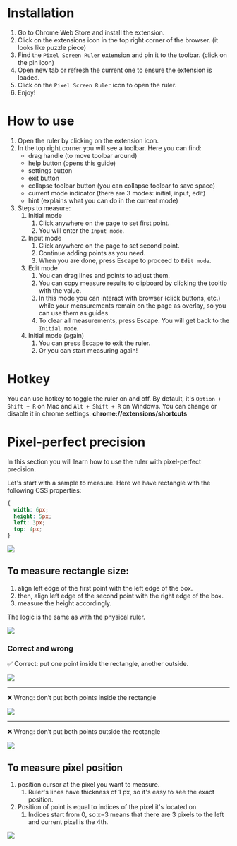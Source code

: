# Installation

1. Go to Chrome Web Store and install the extension.
2. Click on the extensions icon in the top right corner of the browser. (it looks like puzzle piece)
3. Find the `Pixel Screen Ruler` extension and pin it to the toolbar. (click on the pin icon)
4. Open new tab or refresh the current one to ensure the extension is loaded.
5. Click on the `Pixel Screen Ruler` icon to open the ruler.
6. Enjoy!

# How to use

1. Open the ruler by clicking on the extension icon.
2. In the top right corner you will see a toolbar. Here you can find:
   - drag handle (to move toolbar around)
   - help button (opens this guide)
   - settings button
   - exit button
   - collapse toolbar button (you can collapse toolbar to save space)
   - current mode indicator (there are 3 modes: initial, input, edit)
   - hint (explains what you can do in the current mode)
3. Steps to measure:
   1. Initial mode
      1. Click anywhere on the page to set first point.
      2. You will enter the `Input mode`.
   2. Input mode
      1. Click anywhere on the page to set second point.
      2. Continue adding points as you need.
      3. When you are done, press Escape to proceed to `Edit mode`.
   3. Edit mode
      1. You can drag lines and points to adjust them.
      2. You can copy measure results to clipboard by clicking the tooltip with the value.
      3. In this mode you can interact with browser (click buttons, etc.) while your measurements remain on the page as overlay, so you can use them as guides.
      4. To clear all measurements, press Escape. You will get back to the `Initial mode`.
   4. Initial mode (again)
      1. You can press Escape to exit the ruler.
      2. Or you can start measuring again!

# Hotkey

You can use hotkey to toggle the ruler on and off.
By default, it's `Option + Shift + R` on Mac and `Alt + Shift + R` on Windows.
You can change or disable it in chrome settings: **chrome://extensions/shortcuts** <!-- browser doesn't allow to open this link -->

# Pixel-perfect precision

In this section you will learn how to use the ruler with pixel-perfect precision.

Let's start with a sample to measure.
Here we have rectangle with the following CSS properties:

```css
{
  width: 6px;
  height: 5px;
  left: 3px;
  top: 4px;
}
```

![](https://logosnikita.com/ruler/images/gif_1.png)

## To measure rectangle size:

1. align left edge of the first point with the left edge of the box.
2. then, align left edge of the second point with the right edge of the box.
3. measure the height accordingly.

The logic is the same as with the physical ruler.

![](https://logosnikita.com/ruler/images/1.gif)

### Correct and wrong

✅ Correct: put one point inside the rectangle, another outside.

![](https://logosnikita.com/ruler/images/do.png)

---

❌ Wrong: don’t put both points inside the rectangle

![](https://logosnikita.com/ruler/images/dont_1.png)

---

❌ Wrong: don’t put both points outside the rectangle

![](https://logosnikita.com/ruler/images/dont_2.png)

## To measure pixel position

1. position cursor at the pixel you want to measure.
   1. Ruler's lines have thickness of 1 px, so it's easy to see the exact position.
2. Position of point is equal to indices of the pixel it's located on.
   1. Indices start from 0, so x=3 means that there are 3 pixels to the left and current pixel is the 4th.

![](https://logosnikita.com/ruler/images/2.gif)
